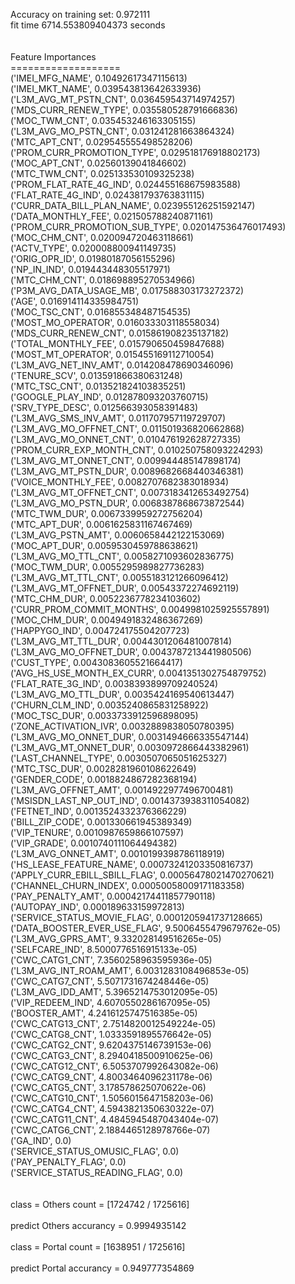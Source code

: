 Accuracy on training set: 0.972111<br>fit time 6714.553809404373 seconds<br><br><br>Feature Importances<br>===================<br>('IMEI_MFG_NAME', 0.10492617347115613)<br>('IMEI_MKT_NAME', 0.039543813642633936)<br>('L3M_AVG_MT_PSTN_CNT', 0.036459543714974257)<br>('MDS_CURR_RENEW_TYPE', 0.035580528791666836)<br>('MOC_TWM_CNT', 0.035453246163305155)<br>('L3M_AVG_MO_PSTN_CNT', 0.031241281663864324)<br>('MTC_APT_CNT', 0.029545555498528206)<br>('PROM_CURR_PROMOTION_TYPE', 0.029518176918802173)<br>('MOC_APT_CNT', 0.02560139041846602)<br>('MTC_TWM_CNT', 0.025133530109325238)<br>('PROM_FLAT_RATE_4G_IND', 0.024455168675983588)<br>('FLAT_RATE_4G_IND', 0.024381793763831115)<br>('CURR_DATA_BILL_PLAN_NAME', 0.023955126251592147)<br>('DATA_MONTHLY_FEE', 0.021505788240871161)<br>('PROM_CURR_PROMOTION_SUB_TYPE', 0.020147536476017493)<br>('MOC_CHM_CNT', 0.020094720463118661)<br>('ACTV_TYPE', 0.020008800941149735)<br>('ORIG_OPR_ID', 0.01980187056155296)<br>('NP_IN_IND', 0.019443448305517971)<br>('MTC_CHM_CNT', 0.018698895270534966)<br>('P3M_AVG_DATA_USAGE_MB', 0.017588303173272372)<br>('AGE', 0.016914114335984751)<br>('MOC_TSC_CNT', 0.016855348487154535)<br>('MOST_MO_OPERATOR', 0.016033303118558034)<br>('MDS_CURR_RENEW_CNT', 0.015861908235137182)<br>('TOTAL_MONTHLY_FEE', 0.015790650459847688)<br>('MOST_MT_OPERATOR', 0.015455169112710054)<br>('L3M_AVG_NET_INV_AMT', 0.014208478690346096)<br>('TENURE_SCV', 0.013591866380631248)<br>('MTC_TSC_CNT', 0.013521824103835251)<br>('GOOGLE_PLAY_IND', 0.012878093203760715)<br>('SRV_TYPE_DESC', 0.012566393058391483)<br>('L3M_AVG_SMS_INV_AMT', 0.011707957119729707)<br>('L3M_AVG_MO_OFFNET_CNT', 0.011501936820662868)<br>('L3M_AVG_MO_ONNET_CNT', 0.010476192628727335)<br>('PROM_CURR_EXP_MONTH_CNT', 0.010250758093224293)<br>('L3M_AVG_MT_ONNET_CNT', 0.009944485147898174)<br>('L3M_AVG_MT_PSTN_DUR', 0.0089682668440346381)<br>('VOICE_MONTHLY_FEE', 0.0082707682383018934)<br>('L3M_AVG_MT_OFFNET_CNT', 0.0073183412653492754)<br>('L3M_AVG_MO_PSTN_DUR', 0.0068387868673872544)<br>('MTC_TWM_DUR', 0.0067339959272756204)<br>('MTC_APT_DUR', 0.0061625831167467469)<br>('L3M_AVG_PSTN_AMT', 0.0060658442122153069)<br>('MOC_APT_DUR', 0.0059530459788638621)<br>('L3M_AVG_MO_TTL_CNT', 0.0058271093602836775)<br>('MOC_TWM_DUR', 0.0055295989827736283)<br>('L3M_AVG_MT_TTL_CNT', 0.0055183121266096412)<br>('L3M_AVG_MT_OFFNET_DUR', 0.00543372274692119)<br>('MTC_CHM_DUR', 0.0052236778234103602)<br>('CURR_PROM_COMMIT_MONTHS', 0.0049981025925557891)<br>('MOC_CHM_DUR', 0.0049491832486367269)<br>('HAPPYGO_IND', 0.004724175504207723)<br>('L3M_AVG_MT_TTL_DUR', 0.0044301206481007814)<br>('L3M_AVG_MO_OFFNET_DUR', 0.0043787213441980506)<br>('CUST_TYPE', 0.0043083605521664417)<br>('AVG_HS_USE_MONTH_EX_CURR', 0.0041351302754879752)<br>('FLAT_RATE_3G_IND', 0.0038393899709240524)<br>('L3M_AVG_MO_TTL_DUR', 0.0035424169540613447)<br>('CHURN_CLM_IND', 0.0035240865831258922)<br>('MOC_TSC_DUR', 0.0033733912596898095)<br>('ZONE_ACTIVATION_IVR', 0.0032889838050780395)<br>('L3M_AVG_MO_ONNET_DUR', 0.0031494666335547144)<br>('L3M_AVG_MT_ONNET_DUR', 0.0030972866443382961)<br>('LAST_CHANNEL_TYPE', 0.0030507065051625327)<br>('MTC_TSC_DUR', 0.0028281960108622649)<br>('GENDER_CODE', 0.0018824867282368194)<br>('L3M_AVG_OFFNET_AMT', 0.0014922977496700481)<br>('MSISDN_LAST_NP_OUT_IND', 0.0014373938311054082)<br>('FETNET_IND', 0.0013524332376366229)<br>('BILL_ZIP_CODE', 0.001330661945389349)<br>('VIP_TENURE', 0.0010987659866107597)<br>('VIP_GRADE', 0.0010740111064494382)<br>('L3M_AVG_ONNET_AMT', 0.0010199398786118919)<br>('HS_LEASE_FEATURE_NAME', 0.00073241203350816737)<br>('APPLY_CURR_EBILL_SBILL_FLAG', 0.00056478021470270621)<br>('CHANNEL_CHURN_INDEX', 0.00050058009171183358)<br>('PAY_PENALTY_AMT', 0.00042174411857790118)<br>('AUTOPAY_IND', 0.000189633159972813)<br>('SERVICE_STATUS_MOVIE_FLAG', 0.0001205941737128665)<br>('DATA_BOOSTER_EVER_USE_FLAG', 9.5006455479679762e-05)<br>('L3M_AVG_GPRS_AMT', 9.332028149516265e-05)<br>('SELFCARE_IND', 8.5000776516915133e-05)<br>('CWC_CATG1_CNT', 7.3560258963595936e-05)<br>('L3M_AVG_INT_ROAM_AMT', 6.0031283108496853e-05)<br>('CWC_CATG7_CNT', 5.5071731674248446e-05)<br>('L3M_AVG_IDD_AMT', 5.3965214753012095e-05)<br>('VIP_REDEEM_IND', 4.6070550286167095e-05)<br>('BOOSTER_AMT', 4.2416125747516385e-05)<br>('CWC_CATG13_CNT', 2.7514820012549224e-05)<br>('CWC_CATG8_CNT', 1.0333591895576642e-05)<br>('CWC_CATG2_CNT', 9.6204375146739153e-06)<br>('CWC_CATG3_CNT', 8.2940418500910625e-06)<br>('CWC_CATG12_CNT', 6.5053707992643082e-06)<br>('CWC_CATG9_CNT', 4.8003464096231178e-06)<br>('CWC_CATG5_CNT', 3.178578625070622e-06)<br>('CWC_CATG10_CNT', 1.5056015647158203e-06)<br>('CWC_CATG4_CNT', 4.5943821350630322e-07)<br>('CWC_CATG11_CNT', 4.4845945487043404e-07)<br>('CWC_CATG6_CNT', 2.1884465128978766e-07)<br>('GA_IND', 0.0)<br>('SERVICE_STATUS_OMUSIC_FLAG', 0.0)<br>('PAY_PENALTY_FLAG', 0.0)<br>('SERVICE_STATUS_READING_FLAG', 0.0)<br><br><br>class = Others count = [1724742 / 1725616]<br><br>predict Others accurancy = 0.9994935142<br><br>class = Portal count = [1638951 / 1725616]<br><br>predict Portal accurancy = 0.949777354869